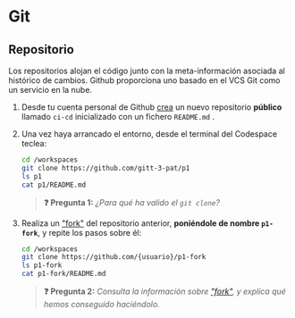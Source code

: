 # Git
## Repositorio

Los repositorios alojan el código junto con la meta-información asociada al histórico de cambios. Github proporciona uno basado en el VCS Git como un servicio en la nube.

1. Desde tu cuenta personal de Github [crea](https://github.com/new) un nuevo repositorio **público** llamado `ci-cd` inicializado con un fichero `README.md` .

1. Una vez haya arrancado el entorno, desde el terminal del Codespace teclea:
   ```bash
   cd /workspaces
   git clone https://github.com/gitt-3-pat/p1
   ls p1
   cat p1/README.md
   ```

   > **❓ Pregunta 1:** _¿Para qué ha valido el `git clone`?_

1. Realiza un ["fork"](https://github.com/gitt-3-pat/p1/fork) del repositorio anterior, **poniéndole de nombre `p1-fork`**, y repite los pasos sobre él:
   ```bash
   cd /workspaces
   git clone https://github.com/{usuario}/p1-fork
   ls p1-fork
   cat p1-fork/README.md
   ```

   > **❓ Pregunta 2:** _Consulta la información sobre ["fork"](https://docs.github.com/es/pull-requests/collaborating-with-pull-requests/working-with-forks/fork-a-repo), y explica qué hemos conseguido haciéndolo._
